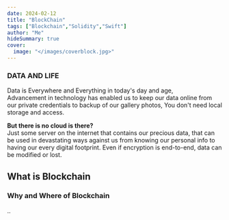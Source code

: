 ```yaml
---
date: 2024-02-12
title: "BlockChain"
tags: ["Blockchain","Solidity","Swift"]
author: "Me"
hideSummary: true
cover:
  image: "</images/coverblock.jpg>"
---
```

### DATA AND LIFE
Data is Everywhere and Everything in today's day and age, \
Advancement in technology has enabled us to keep our data online from our private credentials to backup of our gallery photos, You don't need local storage and access.

**But there is no cloud is there?** \
Just some server on the internet that contains our precious data, that can be used in devastating ways against us from knowing our personal info to having our every digital footprint. Even if encryption is end-to-end, data can be modified or lost.


## What is Blockchain



### Why and Where of Blockchain 
..
